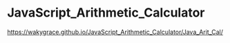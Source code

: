 # JavaScript_Arithmetic_Calculator
https://wakygrace.github.io/JavaScript_Arithmetic_Calculator/Java_Arit_Cal/
